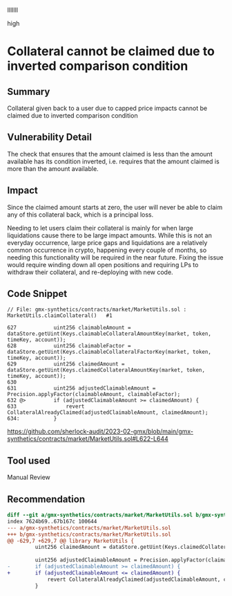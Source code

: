IllIllI

high

# Collateral cannot be claimed due to inverted comparison condition

## Summary

Collateral given back to a user due to capped price impacts cannot be claimed due to inverted comparison condition


## Vulnerability Detail

The check that ensures that the amount claimed is less than the amount available has its condition inverted, i.e. requires that the amount claimed is more than the amount available.

## Impact

Since the claimed amount starts at zero, the user will never be able to claim any of this collateral back, which is a principal loss.

Needing to let users claim their collateral is mainly for when large liquidations cause there to be large impact amounts. While this is not an everyday occurrence, large price gaps and liquidations are a relatively common occurrence in crypto, happening every couple of months, so needing this functionality will be required in the near future. Fixing the issue would require winding down all open positions and requiring LPs to withdraw their collateral, and re-deploying with new code.


## Code Snippet

```solidity
// File: gmx-synthetics/contracts/market/MarketUtils.sol : MarketUtils.claimCollateral()   #1

627            uint256 claimableAmount = dataStore.getUint(Keys.claimableCollateralAmountKey(market, token, timeKey, account));
628            uint256 claimableFactor = dataStore.getUint(Keys.claimableCollateralFactorKey(market, token, timeKey, account));
629            uint256 claimedAmount = dataStore.getUint(Keys.claimedCollateralAmountKey(market, token, timeKey, account));
630    
631            uint256 adjustedClaimableAmount = Precision.applyFactor(claimableAmount, claimableFactor);
632 @>         if (adjustedClaimableAmount >= claimedAmount) {
633                revert CollateralAlreadyClaimed(adjustedClaimableAmount, claimedAmount);
634:           }
```
https://github.com/sherlock-audit/2023-02-gmx/blob/main/gmx-synthetics/contracts/market/MarketUtils.sol#L622-L644


## Tool used

Manual Review


## Recommendation

```diff
diff --git a/gmx-synthetics/contracts/market/MarketUtils.sol b/gmx-synthetics/contracts/market/MarketUtils.sol
index 7624b69..67b167c 100644
--- a/gmx-synthetics/contracts/market/MarketUtils.sol
+++ b/gmx-synthetics/contracts/market/MarketUtils.sol
@@ -629,7 +629,7 @@ library MarketUtils {
         uint256 claimedAmount = dataStore.getUint(Keys.claimedCollateralAmountKey(market, token, timeKey, account));
 
         uint256 adjustedClaimableAmount = Precision.applyFactor(claimableAmount, claimableFactor);
-        if (adjustedClaimableAmount >= claimedAmount) {
+        if (adjustedClaimableAmount <= claimedAmount) {
             revert CollateralAlreadyClaimed(adjustedClaimableAmount, claimedAmount);
         }
 
```

